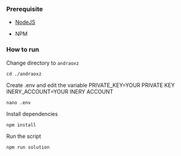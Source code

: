 ### Prerequisite

- [NodeJS](https://nodejs.org/en/)

- NPM



### How to run

Change directory to ```andraoxz```

```shell
cd ./andraoxz
```

Create .env and edit the variable
PRIVATE_KEY=YOUR PRIVATE KEY
INERY_ACCOUNT=YOUR INERY ACCOUNT

```shell
nano .env
```

Install dependencies

```shell
npm install
```

Run the script

```
npm run solution
```
